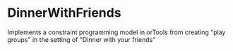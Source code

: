 # DinnerWithFriends
Implements a constraint programming model in orTools from creating "play groups" in the setting of "Dinner with your friends"
